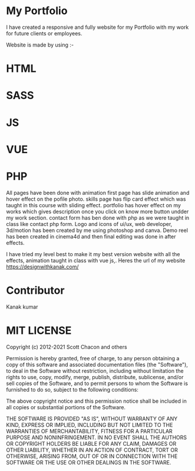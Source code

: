 # My Portfolio 

I have created a responsive and fully website for my Portfolio with my work for future clients or employees.

Website is made by using :-

# HTML

# SASS

# JS

# VUE

# PHP

All pages have been done with animation 
first page has slide animation and hover effect on the pofile photo.
skills page has flip card effect which was taught in this course with sliding effect.
portfolio has hover effect on my works which gives description once you click on know more button undder my work section.
contact form has ben done with php as we were taught in class like contact php form.
Logo and icons of ui/ux, web developer, 3d/motion has been created by me using photoshop and canva.
Demo reel has been created in cinema4d and then final editing was done in after effects.

 I have tried my level best to make it my best version website with all the effects, animation taught in class with vue js,.
 Heres the url of my website https://designwithkanak.com/
 
 
 
# Contributor
Kanak kumar

# MIT LICENSE

Copyright (c) 2012-2021 Scott Chacon and others

Permission is hereby granted, free of charge, to any person obtaining
a copy of this software and associated documentation files (the
"Software"), to deal in the Software without restriction, including
without limitation the rights to use, copy, modify, merge, publish,
distribute, sublicense, and/or sell copies of the Software, and to
permit persons to whom the Software is furnished to do so, subject to
the following conditions:

The above copyright notice and this permission notice shall be
included in all copies or substantial portions of the Software.

THE SOFTWARE IS PROVIDED "AS IS", WITHOUT WARRANTY OF ANY KIND,
EXPRESS OR IMPLIED, INCLUDING BUT NOT LIMITED TO THE WARRANTIES OF
MERCHANTABILITY, FITNESS FOR A PARTICULAR PURPOSE AND
NONINFRINGEMENT. IN NO EVENT SHALL THE AUTHORS OR COPYRIGHT HOLDERS BE
LIABLE FOR ANY CLAIM, DAMAGES OR OTHER LIABILITY, WHETHER IN AN ACTION
OF CONTRACT, TORT OR OTHERWISE, ARISING FROM, OUT OF OR IN CONNECTION
WITH THE SOFTWARE OR THE USE OR OTHER DEALINGS IN THE SOFTWARE.

